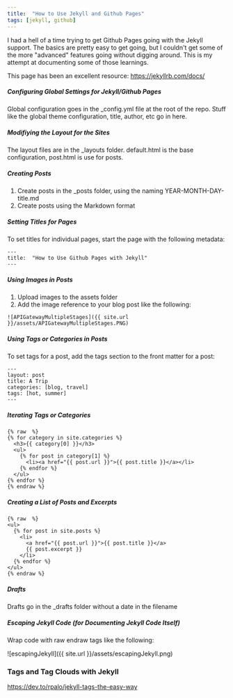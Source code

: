 ```yaml
---
title:  "How to Use Jekyll and Github Pages"
tags: [jekyll, github]
---
```


I had a hell of a time trying to get Github Pages going with the Jekyll support. The basics are pretty easy to get going, but I couldn't get some of the more "advanced" features going without digging around. This is my attempt at documenting some of those learnings.

This page has been an excellent resource: https://jekyllrb.com/docs/

##### Configuring Global Settings for Jekyll/Github Pages
Global configuration goes in the _config.yml file at the root of the repo. Stuff like the global theme configuration, title, author, etc go in here.

##### Modifiying the Layout for the Sites
The layout files are in the _layouts folder. default.html is the base configuration, post.html is use for posts.

##### Creating Posts
1. Create posts in the _posts folder, using the naming YEAR-MONTH-DAY-title.md
2. Create posts using the Markdown format

##### Setting Titles for Pages
To set titles for individual pages, start the page with the following metadata:
```
---
title:  "How to Use Github Pages with Jekyll"
---
```

##### Using Images in Posts
1. Upload images to the assets folder
2. Add the image reference to your blog post like the following:
```
![APIGatewayMultipleStages]({{ site.url }}/assets/APIGatewayMultipleStages.PNG)
```

##### Using Tags or Categories in Posts
To set tags for a post, add the tags section to the front matter for a post:
```
---
layout: post
title: A Trip
categories: [blog, travel]
tags: [hot, summer]
---
```

##### Iterating Tags or Categories
```
{% raw  %}
{% for category in site.categories %}
  <h3>{{ category[0] }}</h3>
  <ul>
    {% for post in category[1] %}
      <li><a href="{{ post.url }}">{{ post.title }}</a></li>
    {% endfor %}
  </ul>
{% endfor %}
{% endraw %}
```

##### Creating a List of Posts and Excerpts
```
{% raw  %}
<ul>
  {% for post in site.posts %}
    <li>
      <a href="{{ post.url }}">{{ post.title }}</a>
      {{ post.excerpt }}
    </li>
  {% endfor %}
</ul>
{% endraw %}
```

##### Drafts
Drafts go in the _drafts folder without a date in the filename

##### Escaping Jekyll Code (for Documenting Jekyll Code Itself)
Wrap code with raw endraw tags like the following:

![escapingJekyll]({{ site.url }}/assets/escapingJekyll.png)

### Tags and Tag Clouds with Jekyll
https://dev.to/rpalo/jekyll-tags-the-easy-way
